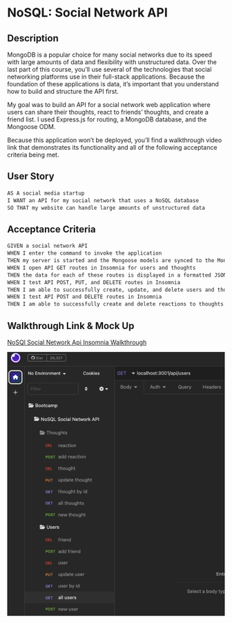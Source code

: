 # NoSQL: Social Network API

## Description

MongoDB is a popular choice for many social networks due to its speed with large amounts of data and flexibility with unstructured data. Over the last part of this course, you’ll use several of the technologies that social networking platforms use in their full-stack applications. Because the foundation of these applications is data, it’s important that you understand how to build and structure the API first.

My goal was to build an API for a social network web application where users can share their thoughts, react to friends’ thoughts, and create a friend list. I used Express.js for routing, a MongoDB database, and the Mongoose ODM. 

Because this application won’t be deployed, you’ll find a walkthrough video link that demonstrates its functionality and all of the following acceptance criteria being met. 
## User Story

```md
AS A social media startup
I WANT an API for my social network that uses a NoSQL database
SO THAT my website can handle large amounts of unstructured data
```

## Acceptance Criteria

```md
GIVEN a social network API
WHEN I enter the command to invoke the application
THEN my server is started and the Mongoose models are synced to the MongoDB database
WHEN I open API GET routes in Insomnia for users and thoughts
THEN the data for each of these routes is displayed in a formatted JSON
WHEN I test API POST, PUT, and DELETE routes in Insomnia
THEN I am able to successfully create, update, and delete users and thoughts in my database
WHEN I test API POST and DELETE routes in Insomnia
THEN I am able to successfully create and delete reactions to thoughts and add and remove friends to a user’s friend list
```

## Walkthrough Link & Mock Up 

[NoSQl Social Network Api Insomnia Walkthrough](https://drive.google.com/file/d/13qEIAj4XtEczPbNUGM-AIOENm_qLLEo8/view)

![Demo of GET routes to return all users and all thoughts being tested in Insomnia.](./images/Screenshot%202023-01-31%20at%208.14.50%20PM.png)




